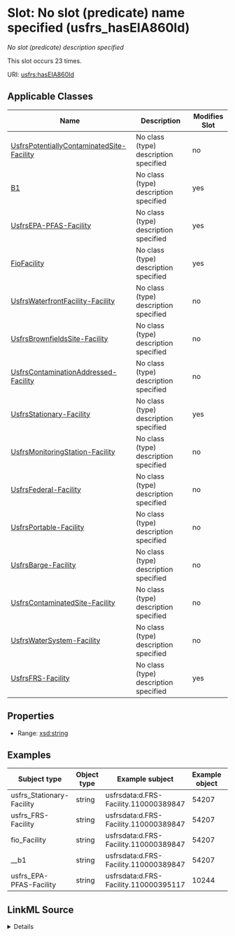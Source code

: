 

# Slot: No slot (predicate) name specified (usfrs_hasEIA860Id)


_No slot (predicate) description specified_






This slot occurs 23 times.


URI: [usfrs:hasEIA860Id](http://sawgraph.spatialai.org/v1/us-frs#hasEIA860Id)



<!-- no inheritance hierarchy -->





## Applicable Classes

| Name | Description | Modifies Slot |
| --- | --- | --- |
| [UsfrsPotentiallyContaminatedSite-Facility](../classes/UsfrsPotentiallyContaminatedSite-Facility.md) | No class (type) description specified |  no  |
| [B1](../classes/B1.md) | No class (type) description specified |  yes  |
| [UsfrsEPA-PFAS-Facility](../classes/UsfrsEPA-PFAS-Facility.md) | No class (type) description specified |  yes  |
| [FioFacility](../classes/FioFacility.md) | No class (type) description specified |  yes  |
| [UsfrsWaterfrontFacility-Facility](../classes/UsfrsWaterfrontFacility-Facility.md) | No class (type) description specified |  no  |
| [UsfrsBrownfieldsSite-Facility](../classes/UsfrsBrownfieldsSite-Facility.md) | No class (type) description specified |  no  |
| [UsfrsContaminationAddressed-Facility](../classes/UsfrsContaminationAddressed-Facility.md) | No class (type) description specified |  no  |
| [UsfrsStationary-Facility](../classes/UsfrsStationary-Facility.md) | No class (type) description specified |  yes  |
| [UsfrsMonitoringStation-Facility](../classes/UsfrsMonitoringStation-Facility.md) | No class (type) description specified |  no  |
| [UsfrsFederal-Facility](../classes/UsfrsFederal-Facility.md) | No class (type) description specified |  no  |
| [UsfrsPortable-Facility](../classes/UsfrsPortable-Facility.md) | No class (type) description specified |  no  |
| [UsfrsBarge-Facility](../classes/UsfrsBarge-Facility.md) | No class (type) description specified |  no  |
| [UsfrsContaminatedSite-Facility](../classes/UsfrsContaminatedSite-Facility.md) | No class (type) description specified |  no  |
| [UsfrsWaterSystem-Facility](../classes/UsfrsWaterSystem-Facility.md) | No class (type) description specified |  no  |
| [UsfrsFRS-Facility](../classes/UsfrsFRS-Facility.md) | No class (type) description specified |  yes  |







## Properties

* Range: [xsd:string](http://www.w3.org/2001/XMLSchema#string)






## Examples

| Subject type | Object type | Example subject | Example object | Occurrences |
| --- | --- | --- | --- | --- |
| usfrs_Stationary-Facility | string | usfrsdata:d.FRS-Facility.110000389847 | 54207 | 22 |
| usfrs_FRS-Facility | string | usfrsdata:d.FRS-Facility.110000389847 | 54207 | 23 |
| fio_Facility | string | usfrsdata:d.FRS-Facility.110000389847 | 54207 | 23 |
| __b1 | string | usfrsdata:d.FRS-Facility.110000389847 | 54207 | 23 |
| usfrs_EPA-PFAS-Facility | string | usfrsdata:d.FRS-Facility.110000395117 | 10244 | 12 |




## LinkML Source

<details>

```yaml
name: usfrs_hasEIA860Id
annotations:
  count:
    tag: count
    value: 23
description: No slot (predicate) description specified
title: No slot (predicate) name specified
examples:
- object:
    example_object: '54207'
    example_object_type: string
    example_predicate: usfrs:hasEIA860Id
    example_subject: usfrsdata:d.FRS-Facility.110000389847
    example_subject_type: usfrs_Stationary-Facility
- object:
    example_object: '54207'
    example_object_type: string
    example_predicate: usfrs:hasEIA860Id
    example_subject: usfrsdata:d.FRS-Facility.110000389847
    example_subject_type: usfrs_FRS-Facility
- object:
    example_object: '54207'
    example_object_type: string
    example_predicate: usfrs:hasEIA860Id
    example_subject: usfrsdata:d.FRS-Facility.110000389847
    example_subject_type: fio_Facility
- object:
    example_object: '54207'
    example_object_type: string
    example_predicate: usfrs:hasEIA860Id
    example_subject: usfrsdata:d.FRS-Facility.110000389847
    example_subject_type: __b1
- object:
    example_object: '10244'
    example_object_type: string
    example_predicate: usfrs:hasEIA860Id
    example_subject: usfrsdata:d.FRS-Facility.110000395117
    example_subject_type: usfrs_EPA-PFAS-Facility
from_schema: fio-kg
rank: 1000
slot_uri: usfrs:hasEIA860Id
alias: usfrs_hasEIA860Id
domain_of:
- __b1
- fio_Facility
- usfrs_EPA-PFAS-Facility
- usfrs_FRS-Facility
- usfrs_Stationary-Facility
range: string

```
</details>